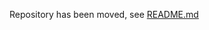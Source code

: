 Repository has been moved, see [README.md](https://github.com/danielvh8/Siamese-Neural-Network-RP-2022)
